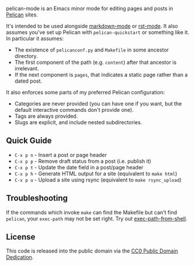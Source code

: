 pelican-mode is an Emacs minor mode for editing pages and posts in
[Pelican] sites.

It's intended to be used alongside [markdown-mode] or [rst-mode]. It
also assumes you've set up Pelican with `pelican-quickstart` or
something like it. In particular it assumes:

 * The existence of `pelicanconf.py` and `Makefile` in some ancestor
   directory.
 * The first component of the path (e.g. `content`) after that
   ancestor is irrelevant.
 * If the next component is `pages`, that indicates a static page
   rather than a dated post.
   
It also enforces some parts of my preferred Pelican configuration:

 * Categories are never provided (you can have one if you want, but
   the default interactive commands don't provide one).
 * Tags are always provided.
 * Slugs are explicit, and include nested subdirectories.

## Quick Guide

* `C-x p n` - Insert a post or page header
* `C-x p p` - Remove draft status from a post (i.e. publish it)
* `C-x p t` - Update the date field in a post/page header
* `C-x p h` - Generate HTML output for a site (equivalent to `make html`)
* `C-x p u` - Upload a site using rsync (equivalent to `make rsync_upload`)

## Troubleshooting

If the commands which invoke `make` can find the Makefile but can't
find `pelican`, your `exec-path` may not be set right. Try out
[exec-path-from-shell].

## License

This code is released into the public domain via the
[CC0 Public Domain Dedication][0].

 [Pelican]: http://getpelican.com/
 [markdown-mode]: http://jblevins.org/projects/markdown-mode/
 [rst-mode]: http://docutils.sourceforge.net/docs/user/emacs.html
 [exec-path-from-shell]: https://github.com/purcell/exec-path-from-shell
 [0]: http://creativecommons.org/publicdomain/zero/1.0/legalcode
